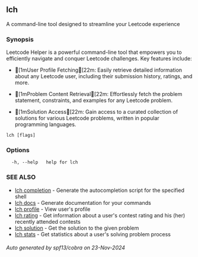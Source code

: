 ## lch

A command-line tool designed to streamline your Leetcode experience

### Synopsis

Leetcode Helper is a powerful command-line tool that empowers you to efficiently navigate and conquer Leetcode challenges. Key features include:

- [1mUser Profile Fetching[22m: Easily retrieve detailed information about any Leetcode user, including their submission history, ratings, and more.

- [1mProblem Content Retrieval[22m: Effortlessly fetch the problem statement, constraints, and examples for any Leetcode problem.

- [1mSolution Access[22m: Gain access to a curated collection of solutions for various Leetcode problems, written in popular programming languages.

```
lch [flags]
```

### Options

```
  -h, --help   help for lch
```

### SEE ALSO

* [lch completion](lch_completion.md)	 - Generate the autocompletion script for the specified shell
* [lch docs](lch_docs.md)	 - Generate documentation for your commands
* [lch profile](lch_profile.md)	 - View user's profile
* [lch rating](lch_rating.md)	 - Get information about a user's contest rating and his (her) recently attended contests
* [lch solution](lch_solution.md)	 - Get the solution to the given problem
* [lch stats](lch_stats.md)	 - Get statistics about a user's solving problem process

###### Auto generated by spf13/cobra on 23-Nov-2024
